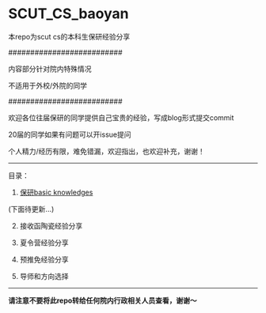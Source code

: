 # SCUT_CS_baoyan

本repo为scut cs的本科生保研经验分享

##########################

内容部分针对院内特殊情况

不适用于外校/外院的同学

##########################

欢迎各位往届保研的同学提供自己宝贵的经验，写成blog形式提交commit

20届的同学如果有问题可以开issue提问

个人精力/经历有限，难免错漏，欢迎指出，也欢迎补充，谢谢！

----------------------------

目录：

 1. [保研basic knowledges](https://github.com/fjchange/SCUT_CS_baoyan/blob/master/1.%20%E4%BF%9D%E7%A0%94basic%20knowledge.md)
 
 (下面待更新...)
 
 2. 接收函陶瓷经验分享
 
 3. 夏令营经验分享
 
 4. 预推免经验分享
 
 5. 导师和方向选择
 
---------------------------

**请注意不要将此repo转给任何院内行政相关人员查看，谢谢～**

